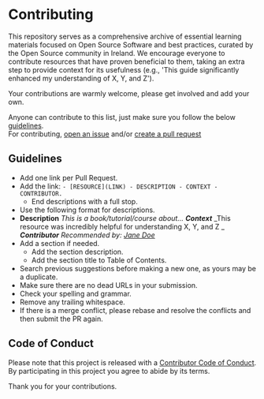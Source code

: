 # Contributing

This repository serves as a comprehensive archive of essential learning materials focused on Open Source Software and best practices, curated by the Open Source community in Ireland. We encourage everyone to contribute resources that have proven beneficial to them, taking an extra step to provide context for its usefulness (e.g., 'This guide significantly enhanced my understanding of X, Y, and Z'). 

Your contributions are warmly welcome, please get involved and add your own.

Anyone can contribute to this list, just make sure you follow the below [guidelines](#guidelines).\
For contributing, [open an issue](https://github.com/OpenIrelandNetwork/learning/issues) and/or [create a pull request](https://github.com/OpenIrelandNetwork/learning/pulls)

## Guidelines

- Add one link per Pull Request.
- Add the link: `- [RESOURCE](LINK) - DESCRIPTION - CONTEXT - CONTRIBUTOR.`
  - End descriptions with a full stop.
- Use the following format for descriptions.
- **Description** _This is a book/tutorial/course about..._ _**Context**_ _This resource was incredibly helpful for understanding X, Y, and Z _ _**Contributor**_ _Recommended by: [Jane Doe](https://github.com/janedoe)_ 
- Add a section if needed.
  - Add the section description.
  - Add the section title to Table of Contents.
- Search previous suggestions before making a new one, as yours may be a duplicate.
- Make sure there are no dead URLs in your submission.
- Check your spelling and grammar.
- Remove any trailing whitespace.
- If there is a merge conflict, please rebase and resolve the conflicts and then submit the PR again.

## Code of Conduct

Please note that this project is released with a [Contributor Code of Conduct](CODE-OF-CONDUCT.md).\
By participating in this project you agree to abide by its terms.

Thank you for your contributions.
